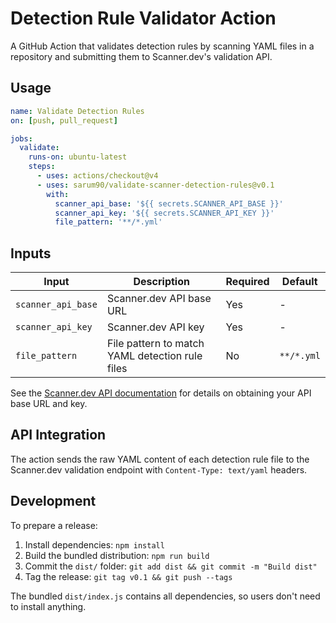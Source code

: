 # Detection Rule Validator Action

A GitHub Action that validates detection rules by scanning YAML files in a repository and submitting them to Scanner.dev's validation API.

## Usage

```yaml
name: Validate Detection Rules
on: [push, pull_request]

jobs:
  validate:
    runs-on: ubuntu-latest
    steps:
      - uses: actions/checkout@v4
      - uses: sarum90/validate-scanner-detection-rules@v0.1
        with:
          scanner_api_base: '${{ secrets.SCANNER_API_BASE }}'
          scanner_api_key: '${{ secrets.SCANNER_API_KEY }}'
          file_pattern: '**/*.yml'
```

## Inputs

| Input | Description | Required | Default |
|-------|-------------|----------|---------|
| `scanner_api_base` | Scanner.dev API base URL | Yes | - |
| `scanner_api_key` | Scanner.dev API key | Yes | - |
| `file_pattern` | File pattern to match YAML detection rule files | No | `**/*.yml` |

See the [Scanner.dev API documentation](https://docs.scanner.dev/scanner/using-scanner/api) for details on obtaining your API base URL and key.

## API Integration

The action sends the raw YAML content of each detection rule file to the Scanner.dev validation endpoint with `Content-Type: text/yaml` headers.

## Development

To prepare a release:

1. Install dependencies: `npm install`
2. Build the bundled distribution: `npm run build`
3. Commit the `dist/` folder: `git add dist && git commit -m "Build dist"`
4. Tag the release: `git tag v0.1 && git push --tags`

The bundled `dist/index.js` contains all dependencies, so users don't need to install anything.


